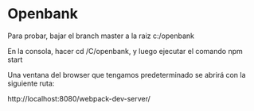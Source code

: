 Openbank
==========

Para probar, bajar el branch master a la raiz c:/openbank

En la consola, hacer cd /C/openbank, y luego ejecutar el comando npm start

Una ventana del browser que tengamos predeterminado se abrirá con la siguiente ruta:

http://localhost:8080/webpack-dev-server/

